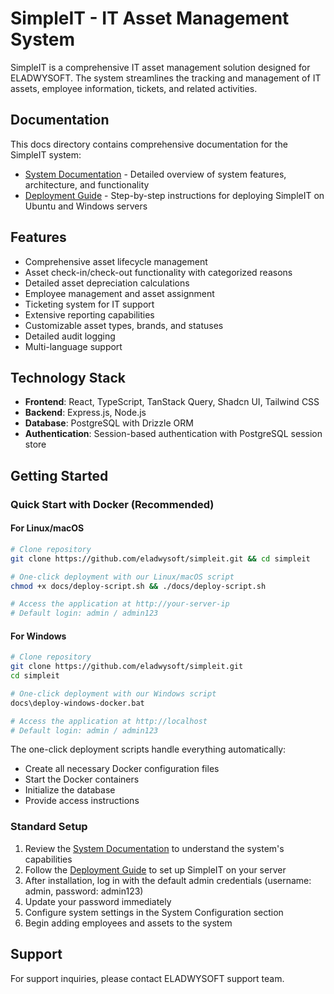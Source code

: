 # SimpleIT - IT Asset Management System

SimpleIT is a comprehensive IT asset management solution designed for ELADWYSOFT. The system streamlines the tracking and management of IT assets, employee information, tickets, and related activities.

## Documentation

This docs directory contains comprehensive documentation for the SimpleIT system:

- [System Documentation](./SimpleIT_System_Documentation.md) - Detailed overview of system features, architecture, and functionality
- [Deployment Guide](./SimpleIT_Deployment_Guide.md) - Step-by-step instructions for deploying SimpleIT on Ubuntu and Windows servers

## Features

- Comprehensive asset lifecycle management
- Asset check-in/check-out functionality with categorized reasons
- Detailed asset depreciation calculations
- Employee management and asset assignment
- Ticketing system for IT support
- Extensive reporting capabilities
- Customizable asset types, brands, and statuses
- Detailed audit logging
- Multi-language support

## Technology Stack

- **Frontend**: React, TypeScript, TanStack Query, Shadcn UI, Tailwind CSS
- **Backend**: Express.js, Node.js
- **Database**: PostgreSQL with Drizzle ORM
- **Authentication**: Session-based authentication with PostgreSQL session store

## Getting Started

### Quick Start with Docker (Recommended)

#### For Linux/macOS

```bash
# Clone repository
git clone https://github.com/eladwysoft/simpleit.git && cd simpleit

# One-click deployment with our Linux/macOS script
chmod +x docs/deploy-script.sh && ./docs/deploy-script.sh

# Access the application at http://your-server-ip
# Default login: admin / admin123
```

#### For Windows

```bash
# Clone repository
git clone https://github.com/eladwysoft/simpleit.git
cd simpleit

# One-click deployment with our Windows script
docs\deploy-windows-docker.bat

# Access the application at http://localhost
# Default login: admin / admin123
```

The one-click deployment scripts handle everything automatically:
- Create all necessary Docker configuration files
- Start the Docker containers
- Initialize the database
- Provide access instructions

### Standard Setup

1. Review the [System Documentation](./SimpleIT_System_Documentation.md) to understand the system's capabilities
2. Follow the [Deployment Guide](./SimpleIT_Deployment_Guide.md) to set up SimpleIT on your server
3. After installation, log in with the default admin credentials (username: admin, password: admin123)
4. Update your password immediately
5. Configure system settings in the System Configuration section
6. Begin adding employees and assets to the system

## Support

For support inquiries, please contact ELADWYSOFT support team.